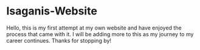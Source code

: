 # Isaganis-Website
Hello, this is my first attempt at my own website and have enjoyed the process that came with it. I will be adding more to this as my journey to my career continues. Thanks for stopping by!
